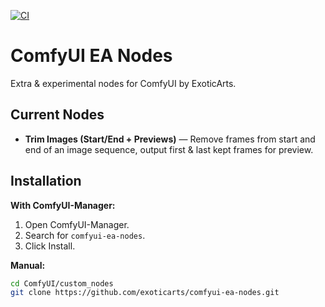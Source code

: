 [![CI](https://img.shields.io/github/actions/workflow/status/ExoticArts/comfyui-ea-nodes/ci.yml?branch=main&label=CI)](https://github.com/ExoticArts/comfyui-ea-nodes/actions/workflows/ci.yml)


# ComfyUI EA Nodes
Extra & experimental nodes for ComfyUI by ExoticArts.

## Current Nodes
- **Trim Images (Start/End + Previews)** — Remove frames from start and end of an image sequence, output first & last kept frames for preview.


## Installation
**With ComfyUI-Manager:**
1. Open ComfyUI-Manager.
2. Search for `comfyui-ea-nodes`.
3. Click Install.

**Manual:**
```bash
cd ComfyUI/custom_nodes
git clone https://github.com/exoticarts/comfyui-ea-nodes.git
